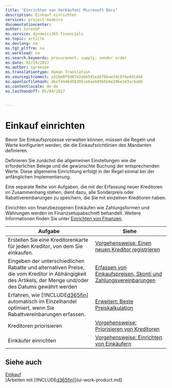```yaml
---
title: "Einrichten von Verkäufen| Microsoft Docs"
description: Einkauf einrichten
services: project-madeira
documentationcenter: 
author: SorenGP
ms.service: dynamics365-financials
ms.topic: article
ms.devlang: na
ms.tgt_pltfrm: na
ms.workload: na
ms.search.keywords: procurement, supply, vendor order
ms.date: 03/29/2017
ms.author: sgroespe
ms.translationtype: Human Translation
ms.sourcegitcommit: a31be0f9d07e2abb591e26f6bae34c6f6e4dcda6
ms.openlocfilehash: dbefd446d58395ce6aeb85bbb0e29be343acba0b
ms.contentlocale: de-de
ms.lasthandoff: 05/04/2017


---
```

# <a name="setting-up-purchasing"></a>Einkauf einrichten
Bevor Sie Einkaufsprozesse verwalten können, müssen die Regeln und Werte konfiguriert werden, die die Einkaufsrichtlinien des Mandanten definieren.

Definieren Sie zunächst die allgemeinen Einstellungen wie die erforderlichen Belege und die gewünschte Buchung der entsprechenden Werte. Diese allgemeine Einrichtung erfolgt in der Regel einmal bei der anfänglichen Implementierung.

Eine separate Reihe von Aufgaben, die mit der Erfassung neuer Kreditoren im Zusammenhang stehen, dient dazu, alle Sonderpreis oder Rabattvereinbarungen zu speichern, die Sie mit einzelnen Kreditoren haben.

Einrichten von finanzbezogenen Einkäufen wie Zahlungsformen und Währungen werden im Finanzsetupabschnitt behandelt. Weitere Informationen finden Sie unter [Einrichten von Finanzen](finance-setup-finance.md).

| Aufgabe | Siehe |
| --- | --- |
| Erstellen Sie eine Kreditorenkarte für jeden Kreditor, von dem Sie einkaufen. |[Vorgehensweise: Einen neuen Kreditor registrieren](purchasing-how-register-new-vendors.md) |
| Eingeben der unterschiedlichen Rabatte und alternativen Preise, die vom Kreditor in Abhängigkeit des Artikels, der Menge und/oder des Datums gewährt werden |[Erfassen von Einkaufspreisen, Skonti und Zahlungsvereinbarungen](purchasing-how-record-purchase-price-discount-payment-agreements.md) |
|Erfahren, wie [!INCLUDE[d365fin](includes/d365fin_md.md)] automatisch im Einzelhandel optimiert, wenn Sie Rabattvereinbarungen erfassen.|[Erweitert: Beste Preiskalkulation](advanced-best-price-calculation.md) |
| Kreditoren priorisieren |[Vorgehensweise: Priorisieren von Kreditoren](purchasing-how-prioritize-vendors.md) |
| Einkäufer einrichten |[Vorgehensweise: Einrichten von Einkäufern](purchasing-how-setup-purchasers.md) |

## <a name="see-also"></a>Siehe auch
[Einkauf](purchasing-manage-purchasing.md)  
[Arbeiten mit [!INCLUDE[d365fin](includes/d365fin_md.md)]](ui-work-product.md]

